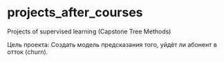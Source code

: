 # projects_after_courses
Projects of supervised learning (Capstone Tree Methods)

Цель проекта: Создать модель предсказания того, уйдёт ли абонент в отток (churn).
